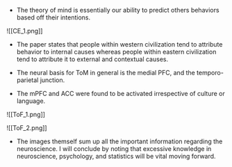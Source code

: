
- The theory of mind is essentially our ability to predict others behaviors based off their intentions. 

![[CE_1.png]]


- The paper states that people within western civilization tend to attribute behavior to internal causes whereas people within eastern civilization tend to attribute it to external and contextual causes. 

- The neural basis for ToM in general is the medial PFC, and the temporo-parietal junction. 

- The mPFC and ACC were found to be activated irrespective of culture or language. 

![[ToF_1.png]]


![[ToF_2.png]]


- The images themself sum up all the important information regarding the neuroscience. I will conclude by noting that excessive knowledge in neuroscience, psychology, and statistics will be vital moving forward. 